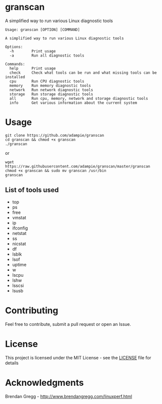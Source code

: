 # granscan
A simplified way to run various Linux diagnostic tools

```
Usage: granscan [OPTION] [COMMAND]

A simplified way to run various Linux diagnostic tools

Options:
  -h        Print usage
  -a        Run all diagnostic tools

Commands:
  help      Print usage
  check     Check what tools can be run and what missing tools can be installed
  cpu       Run CPU diagnostic tools
  memory    Run memory diagnostic tools
  network   Run network diagnostic tools
  storage   Run storage diagnostic tools
  all       Run cpu, memory, network and storage diagnostic tools
  info      Get various information about the current system
```

# Usage
```
git clone https://github.com/adampie/granscan
cd granscan && chmod +x granscan
./granscan
```
or
```
wget https://raw.githubusercontent.com/adampie/granscan/master/granscan
chmod +x granscan && sudo mv granscan /usr/bin
granscan
```

## List of tools used
- top
- ps
- free
- vmstat
- ip
- ifconfig
- netstat
- ss
- nicstat
- df
- lsblk
- lsof
- uptime
- w
- lscpu
- lshw
- lsscsi
- lsusb

# Contributing
Feel free to contribute, submit a pull request or open an Issue.

# License
This project is licensed under the MIT License - see the [LICENSE](LICENSE) file for details

# Acknowledgments
Brendan Gregg - http://www.brendangregg.com/linuxperf.html
